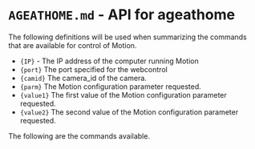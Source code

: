 # `AGEATHOME.md` - API for ageathome

The following definitions will be used when summarizing the commands that are available for control of Motion.

+ `{IP}` - The IP address of the computer running Motion
+ `{port}` The port specified for the webcontrol
+ `{camid}` The camera_id of the camera.
+ `{parm}` The Motion configuration parameter requested.
+ `{value1}` The first value of the Motion configuration parameter requested.
+ `{value2}` The second value of the Motion configuration parameter requested.

The following are the commands available.

